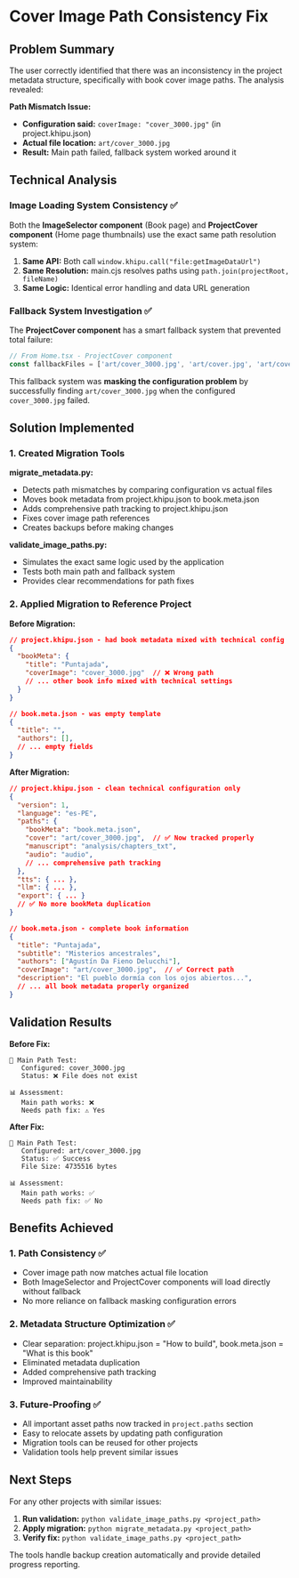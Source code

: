 # Cover Image Path Consistency Fix

## Problem Summary

The user correctly identified that there was an inconsistency in the project metadata structure, specifically with book cover image paths. The analysis revealed:

**Path Mismatch Issue:**
- **Configuration said:** `coverImage: "cover_3000.jpg"` (in project.khipu.json)
- **Actual file location:** `art/cover_3000.jpg`  
- **Result:** Main path failed, fallback system worked around it

## Technical Analysis

### Image Loading System Consistency ✅

Both the **ImageSelector component** (Book page) and **ProjectCover component** (Home page thumbnails) use the exact same path resolution system:

1. **Same API:** Both call `window.khipu.call("file:getImageDataUrl")`  
2. **Same Resolution:** main.cjs resolves paths using `path.join(projectRoot, fileName)`
3. **Same Logic:** Identical error handling and data URL generation

### Fallback System Investigation ✅

The **ProjectCover component** has a smart fallback system that prevented total failure:

```typescript
// From Home.tsx - ProjectCover component
const fallbackFiles = ['art/cover_3000.jpg', 'art/cover.jpg', 'art/cover.png'];
```

This fallback system was **masking the configuration problem** by successfully finding `art/cover_3000.jpg` when the configured `cover_3000.jpg` failed.

## Solution Implemented

### 1. Created Migration Tools

**migrate_metadata.py:**
- Detects path mismatches by comparing configuration vs actual files
- Moves book metadata from project.khipu.json to book.meta.json  
- Adds comprehensive path tracking to project.khipu.json
- Fixes cover image path references
- Creates backups before making changes

**validate_image_paths.py:**
- Simulates the exact same logic used by the application
- Tests both main path and fallback system
- Provides clear recommendations for path fixes

### 2. Applied Migration to Reference Project

**Before Migration:**
```json
// project.khipu.json - had book metadata mixed with technical config
{
  "bookMeta": {
    "title": "Puntajada", 
    "coverImage": "cover_3000.jpg"  // ❌ Wrong path
    // ... other book info mixed with technical settings
  }
}

// book.meta.json - was empty template
{
  "title": "",
  "authors": [],
  // ... empty fields
}
```

**After Migration:**
```json
// project.khipu.json - clean technical configuration only
{
  "version": 1,
  "language": "es-PE",
  "paths": {
    "bookMeta": "book.meta.json",
    "cover": "art/cover_3000.jpg",  // ✅ Now tracked properly
    "manuscript": "analysis/chapters_txt",
    "audio": "audio",
    // ... comprehensive path tracking
  },
  "tts": { ... },
  "llm": { ... },
  "export": { ... }
  // ✅ No more bookMeta duplication
}

// book.meta.json - complete book information
{
  "title": "Puntajada",
  "subtitle": "Misterios ancestrales", 
  "authors": ["Agustín Da Fieno Delucchi"],
  "coverImage": "art/cover_3000.jpg",  // ✅ Correct path
  "description": "El pueblo dormía con los ojos abiertos...",
  // ... all book metadata properly organized
}
```

## Validation Results

**Before Fix:**
```
🎯 Main Path Test:
   Configured: cover_3000.jpg
   Status: ❌ File does not exist

📊 Assessment:
   Main path works: ❌
   Needs path fix: ⚠️ Yes
```

**After Fix:**
```
🎯 Main Path Test:
   Configured: art/cover_3000.jpg  
   Status: ✅ Success
   File Size: 4735516 bytes

📊 Assessment:
   Main path works: ✅
   Needs path fix: ✅ No
```

## Benefits Achieved

### 1. Path Consistency ✅
- Cover image path now matches actual file location
- Both ImageSelector and ProjectCover components will load directly without fallback
- No more reliance on fallback masking configuration errors

### 2. Metadata Structure Optimization ✅
- Clear separation: project.khipu.json = "How to build", book.meta.json = "What is this book"
- Eliminated metadata duplication
- Added comprehensive path tracking
- Improved maintainability

### 3. Future-Proofing ✅
- All important asset paths now tracked in `project.paths` section
- Easy to relocate assets by updating path configuration
- Migration tools can be reused for other projects
- Validation tools help prevent similar issues

## Next Steps

For any other projects with similar issues:

1. **Run validation:** `python validate_image_paths.py <project_path>`
2. **Apply migration:** `python migrate_metadata.py <project_path>`  
3. **Verify fix:** `python validate_image_paths.py <project_path>`

The tools handle backup creation automatically and provide detailed progress reporting.

